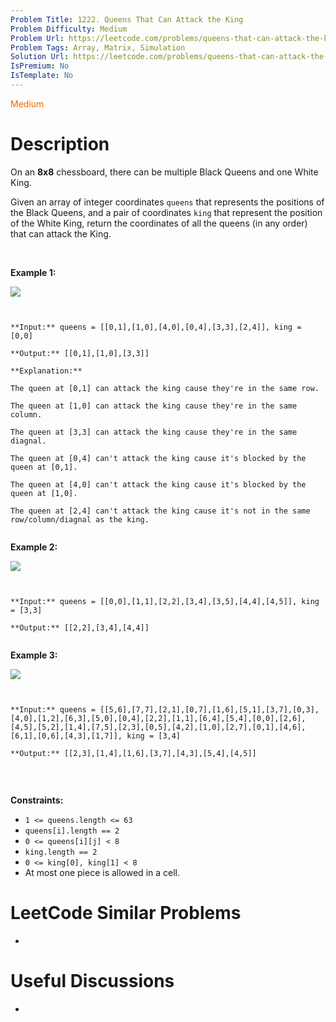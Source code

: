 ```yaml
---
Problem Title: 1222. Queens That Can Attack the King
Problem Difficulty: Medium
Problem Url: https://leetcode.com/problems/queens-that-can-attack-the-king/
Problem Tags: Array, Matrix, Simulation
Solution Url: https://leetcode.com/problems/queens-that-can-attack-the-king/solution/
IsPremium: No
IsTemplate: No
---
```


<span style="color: rgb(239, 108, 0);">Medium</span>

# Description

On an **8x8** chessboard, there can be multiple Black Queens and one White King.


Given an array of integer coordinates `queens` that represents the positions of the Black Queens, and a pair of coordinates `king` that represent the position of the White King, return the coordinates of all the queens (in any order) that can attack the King.


 


**Example 1:**


![](https://assets.leetcode.com/uploads/2019/10/01/untitled-diagram.jpg)



```

**Input:** queens = [[0,1],[1,0],[4,0],[0,4],[3,3],[2,4]], king = [0,0]
**Output:** [[0,1],[1,0],[3,3]]
**Explanation:**  
The queen at [0,1] can attack the king cause they're in the same row. 
The queen at [1,0] can attack the king cause they're in the same column. 
The queen at [3,3] can attack the king cause they're in the same diagnal. 
The queen at [0,4] can't attack the king cause it's blocked by the queen at [0,1]. 
The queen at [4,0] can't attack the king cause it's blocked by the queen at [1,0]. 
The queen at [2,4] can't attack the king cause it's not in the same row/column/diagnal as the king.

```

**Example 2:**


**![](https://assets.leetcode.com/uploads/2019/10/01/untitled-diagram-1.jpg)**



```

**Input:** queens = [[0,0],[1,1],[2,2],[3,4],[3,5],[4,4],[4,5]], king = [3,3]
**Output:** [[2,2],[3,4],[4,4]]

```

**Example 3:**


**![](https://assets.leetcode.com/uploads/2019/10/01/untitled-diagram-2.jpg)**



```

**Input:** queens = [[5,6],[7,7],[2,1],[0,7],[1,6],[5,1],[3,7],[0,3],[4,0],[1,2],[6,3],[5,0],[0,4],[2,2],[1,1],[6,4],[5,4],[0,0],[2,6],[4,5],[5,2],[1,4],[7,5],[2,3],[0,5],[4,2],[1,0],[2,7],[0,1],[4,6],[6,1],[0,6],[4,3],[1,7]], king = [3,4]
**Output:** [[2,3],[1,4],[1,6],[3,7],[4,3],[5,4],[4,5]]

```

 


**Constraints:**


* `1 <= queens.length <= 63`
* `queens[i].length == 2`
* `0 <= queens[i][j] < 8`
* `king.length == 2`
* `0 <= king[0], king[1] < 8`
* At most one piece is allowed in a cell.




# LeetCode Similar Problems

- []()

# Useful Discussions

- []()
